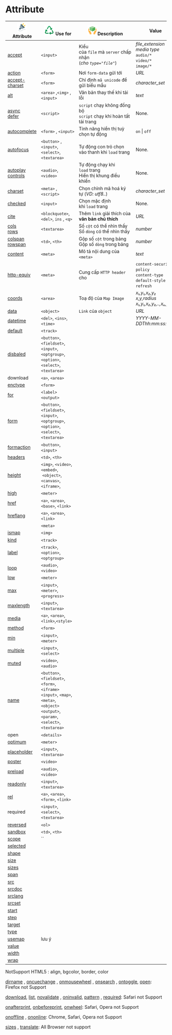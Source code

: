 # Attribute

| ![1](https://raw.githubusercontent.com/Zenfection/Image/master/2021/06/13-10-10-39-icons8-electrical.png)Attribute         | ![icons8recyclingpng](https://raw.githubusercontent.com/Zenfection/Image/master/2021/06/23-19-31-16-icons8-recycling.png) Use for             | ![1](https://raw.githubusercontent.com/Zenfection/Image/master/2021/06/13-10-06-26-icons8-handle_with_care.png)Description | Value                                                                       |
| -------------------------------------------------------------------------------------------------------------------------- | --------------------------------------------------------------------------------------------------------------------------------------------- | -------------------------------------------------------------------------------------------------------------------------- | --------------------------------------------------------------------------- |
| [accept](https://www.w3schools.com/tags/att_accept.asp)<br>                                                                | `<input>`                                                                                                                                     | Kiểu của `file` mà `server` chấp nhận<br>(*cho `type="file"`*)                                                             | *file_extension*<br>*media type*<br>`audio/*`<br>`video/*`<br>`image/*`<br> |
| [action](https://www.w3schools.com/tags/att_action.asp)                                                                    | `<form>`                                                                                                                                      | Nơi `form-data` gửi tới                                                                                                    | *URL*                                                                       |
| [accept-charset](https://www.w3schools.com/tags/att_accept-charset.asp)                                                    | `<form>`                                                                                                                                      | Chỉ định `mã unicode` để gửi biểu mẫu                                                                                      | *character_set*                                                             |
| [alt](https://www.w3schools.com/tags/att_alt.asp)                                                                          | `<area>` ,`<img>` , `<input>`                                                                                                                 | Văn bản thay thế khi tải lỗi                                                                                               | *text*                                                                      |
| [async](https://www.w3schools.com/tags/att_async.asp)<br>[defer](https://www.w3schools.com/tags/att_defer.asp)             | `<script>`                                                                                                                                    | `script` chạy không đồng bộ<br>`script` chạy khi hoàn tất tải trang                                                        | None.                                                                       |
| [autocomplete](https://www.w3schools.com/tags/att_autocomplete.asp)                                                        | `<form>` , `<input>`                                                                                                                          | Tính năng hiển thị tuỳ chọn tự động                                                                                        | `on` \| `off`                                                               |
| [autofocus](https://www.w3schools.com/tags/att_autofocus.asp)                                                              | `<button>` , `<input>`, `<select>`, `<textarea>`                                                                                              | Tự động con trỏ chọn vào thanh khi `load` trang                                                                            | None.                                                                       |
| [autoplay](https://www.w3schools.com/tags/att_autoplay.asp)<br>[controls](https://www.w3schools.com/tags/att_controls.asp) | `<audio>`, `<video>`                                                                                                                          | Tự động chạy khi `load` trang<br>Hiển thị khung điều khiển                                                                 | None.                                                                       |
| [charset](https://www.w3schools.com/tags/att_charset.asp)                                                                  | `<meta>` , `<script>`                                                                                                                         | Chọn chỉnh mã hoá ký tự (*VD: utf8..*)                                                                                     | *character_set*                                                             |
| [checked](https://www.w3schools.com/tags/att_checked.asp)                                                                  | `<input>`                                                                                                                                     | Chọn mặc định khi `load` trang                                                                                             | None.                                                                       |
| [cite](https://www.w3schools.com/tags/att_cite.asp)                                                                        | `<blockquote>`, `<del>`, `ins` , `<q>`                                                                                                        | Thêm `link` giải thích của **văn bản chú thích**                                                                           | *URL*                                                                       |
| [cols](https://www.w3schools.com/tags/att_cols.asp)<br>[rows](https://www.w3schools.com/tags/att_rows.asp)                 | `<textarea>`                                                                                                                                  | Số `cột` có thể nhìn thấy<br>Số `dòng` có thể nhìn thấy                                                                    | *number*                                                                    |
| [colspan](https://www.w3schools.com/tags/att_colspan.asp)<br>[rowspan](https://www.w3schools.com/tags/att_rowspan.asp)     | `<td>`, `<th>`                                                                                                                                | Gộp số `cột` trong bảng<br>Gộp số `dòng` trong bảng                                                                        | *number*                                                                    |
| [content](https://www.w3schools.com/tags/att_content.asp)                                                                  | `<meta>`                                                                                                                                      | Mô tả nội dung của `<meta>`                                                                                                | *text*                                                                      |
| [http-equiv](https://www.w3schools.com/tags/att_http-equiv.asp)                                                            | `<meta>`                                                                                                                                      | Cung cấp `HTTP header` cho                                                                                                 | `content-security-policy`<br>`content-type`<br>`default-style`<br>`refresh` |
| [coords](https://www.w3schools.com/tags/att_coords.asp)                                                                    | `<area>`                                                                                                                                      | Toạ độ của `Map Image`                                                                                                     | *x₁,y₁,x₂,y₂*<br>*x,y,radius*<br>*x₁,y₁,x₂,y₂,..,xₙ,yₙ*                     |
| [data](https://www.w3schools.com/tags/att_data.asp)                                                                        | `<object>`                                                                                                                                    | `Link` của `object`                                                                                                        | *URL*                                                                       |
| [datetime](https://www.w3schools.com/tags/att_datetime.asp)                                                                | `<del>`, `<ins>`, `<time>`                                                                                                                    |                                                                                                                            | *YYYY-MM-DDThh:mm:ss:TZD*                                                   |
| [default](https://www.w3schools.com/tags/att_default.asp)                                                                  | `<track>`                                                                                                                                     |                                                                                                                            |                                                                             |
| [disbaled](https://www.w3schools.com/tags/att_disabled.asp)                                                                | `<button>`, `<fieldset>`, `<input>`, `<optgroup>`,<br>`<option>`, `<select>`, `<textarea>`                                                    |                                                                                                                            |                                                                             |
| download                                                                                                                   | `<a>`, `<area>`                                                                                                                               |                                                                                                                            |                                                                             |
| [enctype](https://www.w3schools.com/tags/att_enctype.asp)                                                                  | `<form>`                                                                                                                                      |                                                                                                                            |                                                                             |
| [for](https://www.w3schools.com/tags/att_for.asp)                                                                          | `<label>`<br>`<output>`                                                                                                                       |                                                                                                                            |                                                                             |
| [form](https://www.w3schools.com/tags/att_form.asp)                                                                        | `<button>`, `<fieldset>`, `<input>`, `<optgroup>`,<br>`<option>`, `<select>`, `<textarea>`                                                    |                                                                                                                            |                                                                             |
| [formaction](https://www.w3schools.com/tags/att_formaction.asp)                                                            | `<button>`, `<input>`                                                                                                                         |                                                                                                                            |                                                                             |
| [headers](https://www.w3schools.com/tags/att_headers.asp)                                                                  | `<td>`, `<th>`                                                                                                                                |                                                                                                                            |                                                                             |
| [height](https://www.w3schools.com/tags/att_height.asp)                                                                    | `<img>`, `<video>`, `<embed>`,<br> `<object>`,`<canvas>`, `<iframe>`,                                                                         |                                                                                                                            |                                                                             |
| [high](https://www.w3schools.com/tags/att_high.asp)                                                                        | `<meter>`                                                                                                                                     |                                                                                                                            |                                                                             |
| [href](https://www.w3schools.com/tags/att_href.asp)                                                                        | `<a>`, `<area>`, `<base>`, `<link>`                                                                                                           |                                                                                                                            |                                                                             |
| [hreflang](https://www.w3schools.com/tags/att_hreflang.asp)                                                                | `<a>`, `<area>`, `<link>`                                                                                                                     |                                                                                                                            |                                                                             |
|                                                                                                                            | `<meta>`                                                                                                                                      |                                                                                                                            |                                                                             |
| [ismap](https://www.w3schools.com/tags/att_ismap.asp)                                                                      | `<img>`                                                                                                                                       |                                                                                                                            |                                                                             |
| [kind](https://www.w3schools.com/tags/att_kind.asp)                                                                        | `<track>`                                                                                                                                     |                                                                                                                            |                                                                             |
| [label](https://www.w3schools.com/tags/att_label.asp)                                                                      | `<track>`, `<option>`, `<optgroup>`                                                                                                           |                                                                                                                            |                                                                             |
| [loop](https://www.w3schools.com/tags/att_loop.asp)                                                                        | `<audio>`, `<video>`                                                                                                                          |                                                                                                                            |                                                                             |
| [low](https://www.w3schools.com/tags/att_low.asp)                                                                          | `<meter>`                                                                                                                                     |                                                                                                                            |                                                                             |
| [max](https://www.w3schools.com/tags/att_max.asp)                                                                          | `<input>`, `<meter>`, `<progress>`                                                                                                            |                                                                                                                            |                                                                             |
| [maxlength](https://www.w3schools.com/tags/att_maxlength.asp)                                                              | `<input>`, `<textarea>`                                                                                                                       |                                                                                                                            |                                                                             |
| [media](https://www.w3schools.com/tags/att_media.asp)                                                                      | `<a>`, `<area>`, `<link>`,`<style>`                                                                                                           |                                                                                                                            |                                                                             |
| [method](https://www.w3schools.com/tags/att_method.asp)                                                                    | `<form>`                                                                                                                                      |                                                                                                                            |                                                                             |
| [min](https://www.w3schools.com/tags/att_min.asp)                                                                          | `<input>`, `<meter>`                                                                                                                          |                                                                                                                            |                                                                             |
| [multiple](https://www.w3schools.com/tags/att_multiple.asp)                                                                | `<input>`, `<select>`                                                                                                                         |                                                                                                                            |                                                                             |
| [muted](https://www.w3schools.com/tags/att_muted.asp)                                                                      | `<video>`, `<audio>`                                                                                                                          |                                                                                                                            |                                                                             |
| [name](https://www.w3schools.com/tags/att_name.asp)                                                                        | `<button>`, `<fieldset>`, `<form>`, `<iframe>`<br>`<input>`, `<map>`, `<meta>`, `<object>`<br>`<output>`, `<param>`, `<select>`, `<textarea>` |                                                                                                                            |                                                                             |
| open                                                                                                                       | `<details>`                                                                                                                                   |                                                                                                                            |                                                                             |
| [optimum](https://www.w3schools.com/tags/att_optimum.asp)                                                                  | `<meter>`                                                                                                                                     |                                                                                                                            |                                                                             |
| [placeholder](https://www.w3schools.com/tags/att_placeholder.asp)                                                          | `<input>`, `<textarea>`                                                                                                                       |                                                                                                                            |                                                                             |
| [poster](https://www.w3schools.com/tags/att_poster.asp)                                                                    | `<video>`                                                                                                                                     |                                                                                                                            |                                                                             |
| [preload](https://www.w3schools.com/tags/att_preload.asp)                                                                  | `<audio>`, `<video>`                                                                                                                          |                                                                                                                            |                                                                             |
| [readonly](https://www.w3schools.com/tags/att_readonly.asp)                                                                | `<input>`, `<textarea>`                                                                                                                       |                                                                                                                            |                                                                             |
| [rel](https://www.w3schools.com/tags/att_rel.asp)                                                                          | `<a>`, `<area>`, `<form>`, `<link>`                                                                                                           |                                                                                                                            |                                                                             |
| required                                                                                                                   | `<input>`, `<select>`, `<textarea>`                                                                                                           |                                                                                                                            |                                                                             |
| [reversed](https://www.w3schools.com/tags/att_reversed.asp)                                                                | `<ol>`                                                                                                                                        |                                                                                                                            |                                                                             |
| [sandbox](https://www.w3schools.com/tags/att_sandbox.asp)                                                                  | `<td>`, `<th>`                                                                                                                                |                                                                                                                            |                                                                             |
| [scope](https://www.w3schools.com/tags/att_scope.asp)                                                                      | ``                                                                                                                                            |                                                                                                                            |                                                                             |
| [selected](https://www.w3schools.com/tags/att_selected.asp)                                                                |                                                                                                                                               |                                                                                                                            |                                                                             |
| [shape](https://www.w3schools.com/tags/att_shape.asp)                                                                      |                                                                                                                                               |                                                                                                                            |                                                                             |
| [size](https://www.w3schools.com/tags/att_size.asp)                                                                        |                                                                                                                                               |                                                                                                                            |                                                                             |
| [sizes](https://www.w3schools.com/tags/att_sizes.asp)                                                                      |                                                                                                                                               |                                                                                                                            |                                                                             |
| [span](https://www.w3schools.com/tags/att_span.asp)                                                                        |                                                                                                                                               |                                                                                                                            |                                                                             |
| [src](https://www.w3schools.com/tags/att_src.asp)                                                                          |                                                                                                                                               |                                                                                                                            |                                                                             |
| [srcdoc](https://www.w3schools.com/tags/att_srcdoc.asp)                                                                    |                                                                                                                                               |                                                                                                                            |                                                                             |
| [srclang](https://www.w3schools.com/tags/att_srclang.asp)                                                                  |                                                                                                                                               |                                                                                                                            |                                                                             |
| [srcset](https://www.w3schools.com/tags/att_source_srcset.asp)                                                             |                                                                                                                                               |                                                                                                                            |                                                                             |
| [start](https://www.w3schools.com/tags/att_start.asp)                                                                      |                                                                                                                                               |                                                                                                                            |                                                                             |
| [step](https://www.w3schools.com/tags/att_step.asp)                                                                        |                                                                                                                                               |                                                                                                                            |                                                                             |
| [target](https://www.w3schools.com/tags/att_target.asp)                                                                    |                                                                                                                                               |                                                                                                                            |                                                                             |
| [type](https://www.w3schools.com/tags/att_type.asp)                                                                        |                                                                                                                                               |                                                                                                                            |                                                                             |
| [usemap](https://www.w3schools.com/tags/att_usemap.asp)                                                                    | lưu ý                                                                                                                                         |                                                                                                                            |                                                                             |
| [value](https://www.w3schools.com/tags/att_value.asp)                                                                      |                                                                                                                                               |                                                                                                                            |                                                                             |
| [width](https://www.w3schools.com/tags/att_width.asp)                                                                      |                                                                                                                                               |                                                                                                                            |                                                                             |
| [wrap](https://www.w3schools.com/tags/att_wrap.asp)                                                                        |                                                                                                                                               |                                                                                                                            |                                                                             |

NotSupport HTML5 : align, bgcolor, border, color

[dirname](https://www.w3schools.com/tags/att_dirname.asp) , [oncuechange](https://www.w3schools.com/tags/att_oncuechange.asp) , [onmousewheel](https://www.w3schools.com/tags/att_onmousewheel.asp) , [onsearch](https://www.w3schools.com/tags/att_onsearch.asp) , [ontoggle](https://www.w3schools.com/tags/att_ontoggle.asp), [open](https://www.w3schools.com/tags/att_open.asp): Firefox not Support

[download](https://www.w3schools.com/tags/att_download.asp), [list](https://www.w3schools.com/tags/att_list.asp), [novalidate](https://www.w3schools.com/tags/att_novalidate.asp) , [oninvalid](https://www.w3schools.com/tags/att_oninvalid.asp), [pattern](https://www.w3schools.com/tags/att_pattern.asp) , [required](https://www.w3schools.com/tags/att_required.asp): Safari not Support

[onafterprint](https://www.w3schools.com/tags/att_onafterprint.asp), [onbeforeprint](https://www.w3schools.com/tags/att_onbeforeprint.asp), [onwheel](https://www.w3schools.com/tags/att_onwheel.asp): Safari, Opera not Support

[onoffline](https://www.w3schools.com/tags/att_onoffline.asp) , [ononline](https://www.w3schools.com/tags/att_ononline.asp): Chrome, Safari, Opera not Support

[sizes](https://www.w3schools.com/tags/att_sizes.asp) , [translate](https://www.w3schools.com/tags/att_translate.asp): All Browser not support
